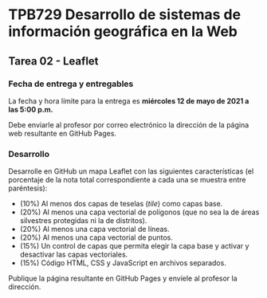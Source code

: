 # TPB729 Desarrollo de sistemas de información geográfica en la Web
## Tarea 02 - Leaflet

### Fecha de entrega y entregables
La fecha y hora límite para la entrega es **miércoles 12 de mayo de 2021 a las 5:00 p.m.**

Debe enviarle al profesor por correo electrónico la dirección de la página web resultante en GitHub Pages.

### Desarrollo
Desarrolle en GitHub un mapa Leaflet con las siguientes características (el porcentaje de la nota total correspondiente a cada una se muestra entre paréntesis): 

- (10%) Al menos dos capas de teselas (*tile*) como capas base.
- (20%) Al menos una capa vectorial de polígonos (que no sea la de áreas silvestres protegidas ni la de distritos).
- (20%) Al menos una capa vectorial de líneas.
- (20%) Al menos una capa vectorial de puntos.
- (15%) Un control de capas que permita elegir la capa base y activar y desactivar las capas vectoriales.
- (15%) Código HTML, CSS y JavaScript en archivos separados.

Publique la página resultante en GitHub Pages y envíele al profesor la dirección.
